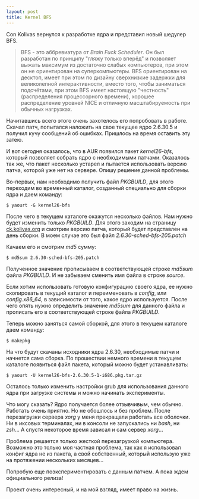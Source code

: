 ```yaml
--- 
layout: post
title: Kernel BFS
---
```

Con Kolivas вернулся к разработке ядра и представил новый шедулер BFS.
<blockquote>BFS - это аббревиатура от <em>Brain Fuck Scheduler</em>. Он был разработан по принципу "гляжу только вперёд" и позволяет выжать максимум из достаточно слабых компьютеров, при этом он не ориентирован на суперкомпьютеры. BFS ориентирован на десктоп, имеет при этом по дизайну сверхнизкие задержки для великолепной интерактивности, вместо того, чтобы заниматься подсчётами, при этом BFS имеет настоящую "честность" (распределения процессорного времени), хорошее распределение уровней NICE и отличную масштабируемость при обычных нагрузках.</blockquote>
Начитавшись всего этого очень захотелось его попробовать в работе. Скачал патч, попытался наложить на свое текущее ядро 2.6.30.5 и получил кучу сообщений об ошибках. Пришлось на время оставить эту затею.

И вот сегодня оказалось, что в AUR появился пакет <em>kernel26-bfs</em>, который позволяет собрать ядро с необходимыми патчами. Оказалось так же, что пакет несколько устарел и пытается использовать версию патча, которой уже нет на сервере. Опишу решение данной проблемы.

Во-первых, нам необходимо получить файл <em>PKGBUILD</em>, для этого переходим во временный каталог, созданный специально для сборки ядра и даем команду:

    $ yaourt -G kernel26-bfs

После чего в текущем каталоге окажутся несколько файлов. Нам нужно будет изменить только
<em>PKGBUILD</em>. Для этого заходим на страницу <a href="http://ck.kolivas.org/patches/bfs/" rel="nofollow">ck.kolivas.org</a> и смотрим версию патча, который будет представлен на день сборки. В моем случае это был файл <em>2.6.30-sched-bfs-205.patch</em>

Качаем его и смотрим <em>md5</em> сумму:

    $ md5sum 2.6.30-sched-bfs-205.patch

Полученное значение прописываем в соответствующей строке <em>md5sum</em> файла <em>PKGBUILD</em>. И не забываем сменить имя файла в строке <em>source</em>.

Если хотим использовать готовую конфигурацию своего ядра, ее нужно скопировать в текущий каталог и переименовать в <em>config</em>, или <em>config.x86_64</em>, в зависимости от того, какое ядро используется. После чего опять нужно определить значение <em>md5sum</em> для данного файла и прописать его в соответствующей строке файла <em>PKGBUILD</em>.

Теперь можно заняться самой сборкой, для этого в текущем каталоге даем команду:

    $ makepkg

На что будут скачаны исходники ядра 2.6.30, необходимые патчи и начнется сама сборка. По прошествии немного времени в текущем каталоге появиться файл пакета, который можно будет устанавливать:

    $ yaourt -U kernel26-bfs-2.6.30.5-1-i686.pkg.tar.gz

Осталось только изменить настройки grub для использования данного ядра при загрузке системы и можно начинать эксперименты.

Что могу сказать? Ядро получается более отзывчивым, чем обычно. Работать очень приятно. Но не обошлось и без проблем. После перезагрузки сервера <em>xorg</em> у меня прекращали работать все оболочки. Ни в иксовых терминалах, ни в консоли не запускались ни <em>bash</em>, ни <em>zsh</em>... А спустя некоторое время зависал и сам сервер <em>xorg</em>...

Проблема решается только жесткой перезагрузкой компьютера. Возможно это только моя частная проблема, так как я использовал конфиг ядра не из пакета, а свой собственный, который использую уже на протяжении нескольких месяцев...

Попробую еще поэкспериментировать с данным патчем. А пока ждем официального релиза!

Проект очень интересный, и на мой взгляд, имеет право на жизнь.
